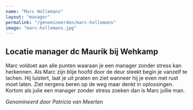 ```yaml
---
name: "Marc Hollemans"
layout: "manager"
permalink: "/genomineerden/marc-hollemans"
image: "marc-hollemans.jpg"
---
```

## Locatie manager dc Maurik bij Wehkamp
Marc voldoet aan alle punten waaraan je een manager zonder stress kan herkennen. Als Marc zijn blije hoofd door de deur steekt begin je vanzelf te lachen. Hij luistert, laat je uit praten en ziet wanneer hij je even met rust moet laten. Ziet nergens beren op de weg maar denkt in oplossingen. Kortom als julie een manager zonder stress zoeken dan is Marc jullie man.

_Genomineerd door Patricia van Meerten_
